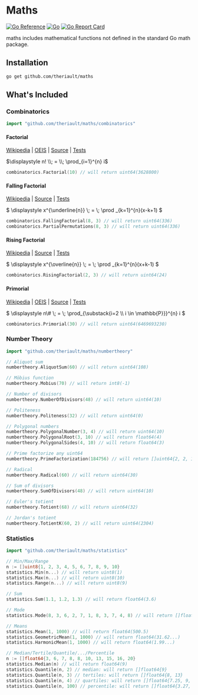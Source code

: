 # Maths

[![Go Reference](https://pkg.go.dev/badge/github.com/theriault/maths.svg)](https://pkg.go.dev/github.com/theriault/maths)
[![Go](https://github.com/Theriault/maths/actions/workflows/go.yml/badge.svg)](https://github.com/Theriault/maths/actions/workflows/go.yml)
[![Go Report Card](https://goreportcard.com/badge/github.com/theriault/maths)](https://goreportcard.com/report/github.com/theriault/maths)

maths includes mathematical functions not defined in the standard Go math package.

## Installation

```sh
go get github.com/theriault/maths 
```

## What's Included

### Combinatorics

```go
import "github.com/theriault/maths/combinatorics"
```

#### Factorial

[Wikipedia](https://en.wikipedia.org/wiki/Factorial) | [OEIS](https://oeis.org/A000142) | [Source](/combinatorics/factorial.go) | [Tests](/combinatorics/factorial_test.go)

$\displaystyle n! \\; = \\; \prod_{i=1}^{n} i$

```go
combinatorics.Factorial(10) // will return uint64(3628800)
```

#### Falling Factorial

[Wikipedia](https://en.wikipedia.org/wiki/Falling_and_rising_factorials) | [Source](/combinatorics/falling_factorial.go) | [Tests](/combinatorics/falling_factorial_test.go)

$ \displaystyle x^{\underline{n}} \\; = \\; \prod _{k=1}^{n}(x-k+1) $

```go
combinatorics.FallingFactorial(8, 3) // will return uint64(336)
combinatorics.PartialPermutations(8, 3) // will return uint64(336)
```

#### Rising Factorial

[Wikipedia](https://en.wikipedia.org/wiki/Falling_and_rising_factorials) | [Source](/combinatorics/rising_factorial.go) | [Tests](/combinatorics/rising_factorial_test.go)

$ \displaystyle x^{\overline{n}} \\; = \\; \prod _{k=1}^{n}(x+k-1) $

```go
combinatorics.RisingFactorial(2, 3) // will return uint64(24)
```

#### Primorial

[Wikipedia](https://en.wikipedia.org/wiki/Primorial) | [OEIS](https://oeis.org/A002110) | [Source](/combinatorics/primorial.go) | [Tests](/combinatorics/primorial_test.go)

$ \displaystyle n\\# \\; = \\; \prod_{\substack{i=2 \\\\ i \in \mathbb{P}}}^{n} i $

```go
combinatorics.Primorial(30) // will return uint64(6469693230)
```

### Number Theory

```go
import "github.com/theriault/maths/numbertheory"
```

```go
// Aliquot sum
numbertheory.AliquotSum(60) // will return uint64(108)

// Möbius function
numbertheory.Mobius(70) // will return int8(-1)

// Number of divisors
numbertheory.NumberOfDivisors(48) // will return uint64(10)

// Politeness
numbertheory.Politeness(32) // will return uint64(0)

// Polygonal numbers
numbertheory.PolygonalNumber(3, 4) // will return uint64(10)
numbertheory.PolygonalRoot(3, 10) // will return float64(4)
numbertheory.PolygonalSides(4, 10) // will return float64(3)

// Prime factorize any uint64
numbertheory.PrimeFactorization(184756) // will return []uint64{2, 2, 11, 13, 17, 19}

// Radical
numbertheory.Radical(60) // will return uint64(30)

// Sum of divisors
numbertheory.SumOfDivisors(48) // will return uint64(10)

// Euler's totient
numbertheory.Totient(68) // will return uint64(32)

// Jordan's totient
numbertheory.TotientK(60, 2) // will return uint64(2304)
```

### Statistics

```go
import "github.com/theriault/maths/statistics"
```

```go
// Min/Max/Range
n := []uint8{1, 2, 3, 4, 5, 6, 7, 8, 9, 10}
statistics.Min(n...) // will return uint8(1)
statistics.Max(n...) // will return uint8(10)
statistics.Range(n...) // will return uint8(9)

// Sum
statistics.Sum(1.1, 1.2, 1.3) // will return float64(3.6)

// Mode
statistics.Mode(8, 3, 6, 2, 7, 1, 8, 3, 7, 4, 8) // will return []float64{8}

// Means
statistics.Mean(1, 1000) // will return float64(500.5)
statistics.GeometricMean(1, 1000) // will return float64(31.62...)
statistics.HarmonicMean(1, 1000) // will return float64(1.99...)

// Median/Tertile/Quantile/.../Percentile
n := []float64{3, 6, 7, 8, 8, 10, 13, 15, 16, 20}
statistics.Median(n) // will return float64(9)
statistics.Quantile(n, 2) // median: will return []float64{9}
statistics.Quantile(n, 3) // tertiles: will return []float64{8, 13}
statistics.Quantile(n, 4) // quartiles: will return []float64{7.25, 9, 14.5}
statistics.Quantile(n, 100) // percentile: will return []float64{3.27, 3.54, 3.81, 4.08, ...95 other values...}
```
